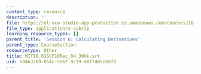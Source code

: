 ```yaml
---
content_type: resource
description: ''
file: https://ol-ocw-studio-app-production.s3.amazonaws.com/courses/18-01sc-single-variable-calculus-fall-2010/594633b9054c556f9c19d8f7405ce5fd_MIT18_01SCF10Rec_04_300k.vtt
file_type: application/x-subrip
learning_resource_types: []
parent_title: 'Session 6: Calculating Derivatives'
parent_type: CourseSection
resourcetype: Other
title: MIT18_01SCF10Rec_04_300k.srt
uid: 594633b9-054c-556f-9c19-d8f7405ce5fd
---
```

